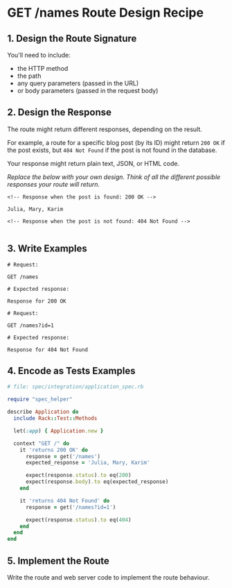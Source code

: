 # GET /names Route Design Recipe

## 1. Design the Route Signature

You'll need to include:
  * the HTTP method
  * the path
  * any query parameters (passed in the URL)
  * or body parameters (passed in the request body)

## 2. Design the Response

The route might return different responses, depending on the result.

For example, a route for a specific blog post (by its ID) might return `200 OK` if the post exists, but `404 Not Found` if the post is not found in the database.

Your response might return plain text, JSON, or HTML code. 

_Replace the below with your own design. Think of all the different possible responses your route will return._

```
<!-- Response when the post is found: 200 OK -->

Julia, Mary, Karim

```

```
<!-- Response when the post is not found: 404 Not Found -->


```

## 3. Write Examples


```
# Request:

GET /names

# Expected response:

Response for 200 OK
```

```
# Request:

GET /names?id=1

# Expected response:

Response for 404 Not Found
```

## 4. Encode as Tests Examples

```ruby
# file: spec/integration/application_spec.rb

require "spec_helper"

describe Application do
  include Rack::Test::Methods

  let(:app) { Application.new }

  context "GET /" do
    it 'returns 200 OK' do
      response = get('/names')
      expected_response = 'Julia, Mary, Karim'

      expect(response.status).to eq(200)
      expect(response.body).to eq(expected_response)
    end

    it 'returns 404 Not Found' do
      response = get('/names?id=1')

      expect(response.status).to eq(404)
    end
  end
end
```

## 5. Implement the Route

Write the route and web server code to implement the route behaviour.
